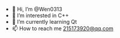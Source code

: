 - 👋 Hi, I’m @Wen0313
- 👀 I’m interested in C++
- 🌱 I’m currently learning Qt
- 📫 How to reach me 215173920@qq.com

<!---
Wen0313/Wen0313 is a ✨ special ✨ repository because its `README.md` (this file) appears on your GitHub profile.
You can click the Preview link to take a look at your changes.
--->
